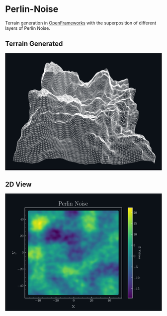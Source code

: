 # Perlin-Noise

Terrain generation in [OpenFrameworks](https://github.com/openframeworks/openFrameworks) with the superposition of different layers of Perlin Noise.

## Terrain Generated

![alt text](https://github.com/MiguelLameiras/Perlin-Noise/blob/master/5%20Layers.png)

## 2D View

![alt text](https://github.com/MiguelLameiras/Perlin-Noise/blob/master/2D_Map.png)

